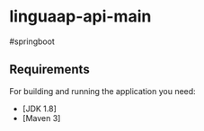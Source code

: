 # linguaap-api-main

#springboot

## Requirements

For building and running the application you need:
- [JDK 1.8]
- [Maven 3]
